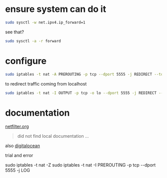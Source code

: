 ensure system can do it
=======================

```sh
sudo sysctl -w net.ipv4.ip_forward=1
```

see that?

```sh
sudo sysctl -a -r forward
```

configure
=========

```sh
sudo iptables -t nat -A PREROUTING -p tcp --dport 5555 -j REDIRECT --to-port 5432
```

to redirect traffic coming from localhost

```sh
sudo iptables -t nat -I OUTPUT -p tcp -o lo --dport 5555 -j REDIRECT --to-port 5432
```

documentation
=============

[netfilter.org](https://www.netfilter.org/documentation/HOWTO/NAT-HOWTO-6.html#ss6.2)

> did not find local documentation ...

also
[digitalocean](https://www.digitalocean.com/community/tutorials/how-to-forward-ports-through-a-linux-gateway-with-iptables)


trial and error

sudo iptables -t nat -Z
sudo iptables -t nat -I PREROUTING -p tcp --dport 5555 -j LOG



